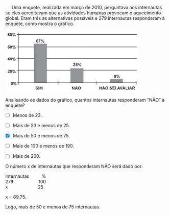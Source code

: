 

     Uma enquete, realizada em março de 2010, perguntava aos internautas se eles acreditavam que as atividades humanas provocam o aquecimento global. Eram três as alternativas possíveis e 279 internautas responderam à enquete, como mostra o gráfico.

![](0fa88cbe-a639-f9d2-4c7a-83c0e13eef76.png)

Analisando os dados do gráfico, quantos internautas responderam “NÃO” à enquete?



- [ ] Menos de 23.
- [ ] Mais de 23 e menos de 25.
- [x] Mais de 50 e menos de 75.
- [ ] Mais de 100 e menos de 190.
- [ ] Mais de 200.


O número x de internautas que responderam NÃO será dado por:

Internautas          %\
279                    100\
x                        25

x = 69,75.

Logo, mais de 50 e menos de 75 internautas.
